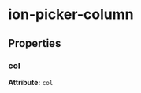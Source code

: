 ---
---
# ion-picker-column



<h2>Properties</h2> 

<dl>
<dt>
<h3>col</h3> 
<strong>Attribute:</strong>  <code>col</code>
</dt>
<dd></dd>

</dl>



